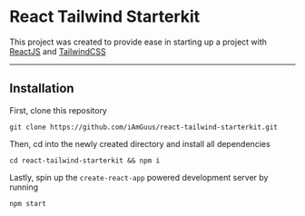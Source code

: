 # React Tailwind Starterkit

This project was created to provide ease in starting up a project with [ReactJS](https://reactjs.org/ "ReactJS") and [TailwindCSS](https://tailwindcss.com/ "TailwindCSS")


------------

## Installation

First, clone this repository

`git clone https://github.com/iAmGuus/react-tailwind-starterkit.git`

Then, cd into the newly created directory and install all dependencies

`cd react-tailwind-starterkit && npm i`

Lastly, spin up the `create-react-app` powered development server by running

`npm start`